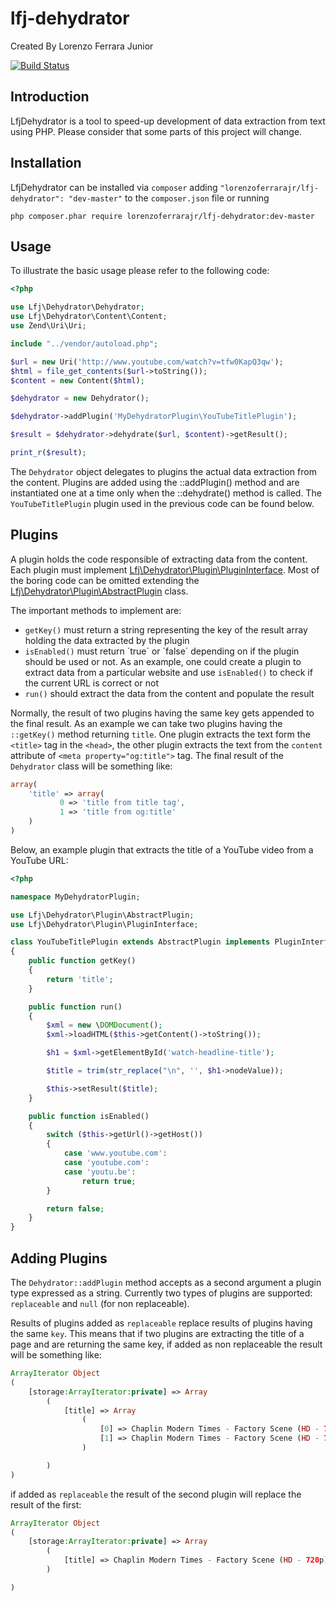 lfj-dehydrator
==============
Created By Lorenzo Ferrara Junior

[![Build Status](https://travis-ci.org/lorenzoferrarajr/lfj-dehydrator.png?branch=master)](https://travis-ci.org/lorenzoferrarajr/lfj-dehydrator)

Introduction
---
LfjDehydrator is a tool to speed-up development of data extraction from text using PHP. Please consider that some parts of this project will change.

Installation
---
LfjDehydrator can be installed via `composer` adding `"lorenzoferrarajr/lfj-dehydrator": "dev-master"` to the `composer.json` file or running

    php composer.phar require lorenzoferrarajr/lfj-dehydrator:dev-master

Usage
----
To illustrate the basic usage please refer to the following code:
    
```php
<?php

use Lfj\Dehydrator\Dehydrator;
use Lfj\Dehydrator\Content\Content;
use Zend\Uri\Uri;

include "../vendor/autoload.php";

$url = new Uri('http://www.youtube.com/watch?v=tfw0KapQ3qw');
$html = file_get_contents($url->toString());
$content = new Content($html);

$dehydrator = new Dehydrator();

$dehydrator->addPlugin('MyDehydratorPlugin\YouTubeTitlePlugin');

$result = $dehydrator->dehydrate($url, $content)->getResult();

print_r($result);
```

The `Dehydrator` object delegates to plugins the actual data extraction from the content. Plugins are added using the ::addPlugin() method and are instantiated one at a time only when the ::dehydrate() method is called. The `YouTubeTitlePlugin` plugin used in the previous code can be found below.

Plugins
---
A plugin holds the code responsible of extracting data from the content. Each plugin must implement [Lfj\Dehydrator\Plugin\PluginInterface](src/LfjDehydrator/Plugin/PluginInterface.php). Most of the boring code can be omitted extending the [Lfj\Dehydrator\Plugin\AbstractPlugin](src/LfjDehydrator/Plugin/AbstractPlugin.php) class.

The important methods to implement are:

  * `getKey()` must return a string representing the key of the result array holding the data extracted by the plugin
  * `isEnabled()` must return ´true´ or ´false´ depending on if the plugin should be used or not. As an example, one could create a plugin to extract data from a particular website and use `isEnabled()` to check if the current URL is correct or not
  * `run()` should extract the data from the content and populate the result

Normally, the result of two plugins having the same key gets appended to the final result. As an example we can take two plugins having the `::getKey()` method returning `title`. One plugin extracts the text form the `<title>` tag in the `<head>`, the other plugin extracts the text from the `content` attribute of `<meta property="og:title">` tag. The final result of the `Dehydrator` class will be something like:

```php
array(
    'title' => array(
           0 => 'title from title tag',
           1 => 'title from og:title'
    )
)
```

Below, an example plugin that extracts the title of a YouTube video from a YouTube URL:

```php
<?php

namespace MyDehydratorPlugin;

use Lfj\Dehydrator\Plugin\AbstractPlugin;
use Lfj\Dehydrator\Plugin\PluginInterface;

class YouTubeTitlePlugin extends AbstractPlugin implements PluginInterface
{
    public function getKey()
    {
        return 'title';
    }

    public function run()
    {
        $xml = new \DOMDocument();
        $xml->loadHTML($this->getContent()->toString());

        $h1 = $xml->getElementById('watch-headline-title');

        $title = trim(str_replace("\n", '', $h1->nodeValue));

        $this->setResult($title);
    }

    public function isEnabled()
    {
        switch ($this->getUrl()->getHost())
        {
            case 'www.youtube.com':
            case 'youtube.com':
            case 'youtu.be':
                return true;
        }

        return false;
    }
}
```

Adding Plugins
---

The `Dehydrator::addPlugin` method accepts as a second argument a plugin type expressed as a string. Currently two types of plugins are supported: `replaceable` and `null` (for non replaceable).

Results of plugins added as `replaceable` replace results of plugins having the same `key`. This means that if two plugins are extracting the title of a page and are returning the same key, if added as non replaceable the result will be something like:

```php
ArrayIterator Object
(
    [storage:ArrayIterator:private] => Array
        (
            [title] => Array
                (
                    [0] => Chaplin Modern Times - Factory Scene (HD - 720p)
                    [1] => Chaplin Modern Times - Factory Scene (HD - 720p)
                )

        )
)
```

if added as `replaceable` the result of the second plugin will replace the result of the first:

```php
ArrayIterator Object
(
    [storage:ArrayIterator:private] => Array
        (
            [title] => Chaplin Modern Times - Factory Scene (HD - 720p)
        )

)
```

